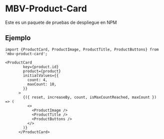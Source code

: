 # MBV-Product-Card

Este es un paquete de pruebas de despliegue en NPM

## Ejemplo

```
import {ProductCard, ProductImage, ProductTitle, ProductButtons} from 'mbv-product-card';
```

```
<ProductCard
        key={product.id}
        product={product}
        initialValues={{
          count: 4,
          maxCount: 10,
        }}
      >
        {({ reset, increaseBy, count, isMaxCountReached, maxCount }) => (
          <>
            <ProductImage />
            <ProductTitle />
            <ProductButtons />
          </>
        )}
      </ProductCard>
```
